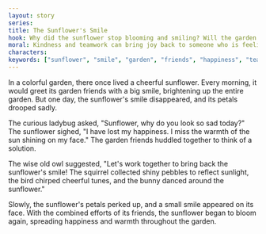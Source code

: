 ```yaml
---
layout: story
series: 
title: The Sunflower's Smile
hook: Why did the sunflower stop blooming and smiling? Will the garden friends help bring back its happiness?
moral: Kindness and teamwork can bring joy back to someone who is feeling down.
characters: 
keywords: ["sunflower", "smile", "garden", "friends", "happiness", "teamwork", "kindness"]
---
```


In a colorful garden, there once lived a cheerful sunflower. Every morning, it would greet its garden friends with a big smile, brightening up the entire garden. But one day, the sunflower's smile disappeared, and its petals drooped sadly.

The curious ladybug asked, "Sunflower, why do you look so sad today?" The sunflower sighed, "I have lost my happiness. I miss the warmth of the sun shining on my face." The garden friends huddled together to think of a solution.

The wise old owl suggested, "Let's work together to bring back the sunflower's smile! The squirrel collected shiny pebbles to reflect sunlight, the bird chirped cheerful tunes, and the bunny danced around the sunflower."

Slowly, the sunflower's petals perked up, and a small smile appeared on its face. With the combined efforts of its friends, the sunflower began to bloom again, spreading happiness and warmth throughout the garden.
